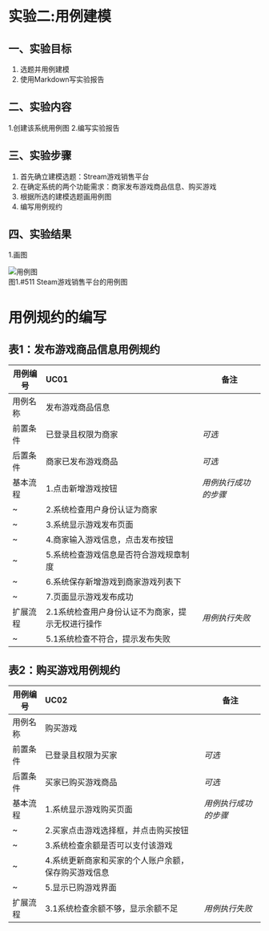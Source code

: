 # 实验二:用例建模

## 一、实验目标

1.  选题并用例建模
2.  使用Markdown写实验报告

## 二、实验内容

1.创建该系统用例图
2.编写实验报告

## 三、实验步骤

1.  首先确立建模选题：Stream游戏销售平台
2.  在确定系统的两个功能需求：商家发布游戏商品信息、购买游戏
3.  根据所选的建模选题画用例图
4.  编写用例规约

## 四、实验结果

1.画图

![用例图](./lab2_UsecaseDiagram.jpg)  
图1.#511 Steam游戏销售平台的用例图

# 用例规约的编写

## 表1：发布游戏商品信息用例规约  

用例编号  | UC01 | 备注  
-|:-|-  
用例名称  | 发布游戏商品信息 |   
前置条件  | 已登录且权限为商家 | *可选*   
后置条件  | 商家已发布游戏商品 | *可选*   
基本流程  | 1.点击新增游戏按钮  |*用例执行成功的步骤*    
~| 2.系统检查用户身份认证为商家  |   
~| 3.系统显示游戏发布页面   |   
~| 4.商家输入游戏信息，点击发布按钮   |   
~| 5.系统检查游戏信息是否符合游戏规章制度   |  
~| 6.系统保存新增游戏到商家游戏列表下   |  
~| 7.页面显示游戏发布成功   |    
扩展流程  | 2.1系统检查用户身份认证不为商家，提示无权进行操作   |*用例执行失败*    
~| 5.1系统检查不符合，提示发布失败   |  



## 表2：购买游戏用例规约  

用例编号  | UC02 | 备注  
-|:-|-  
用例名称  | 购买游戏  |   
前置条件  | 已登录且权限为买家    | *可选*   
后置条件  | 买家已购买游戏商品     | *可选*   
基本流程  | 1.系统显示游戏购买页面  |*用例执行成功的步骤*     
~| 2.买家点击游戏选择框，并点击购买按钮   |   
~| 3.系统检查余额是否可以支付该游戏   |   
~| 4.系统更新商家和买家的个人账户余额，保存购买游戏信息   |
~| 5.显示已购游戏界面   |    
扩展流程  | 3.1系统检查余额不够，显示余额不足   |*用例执行失败*    

